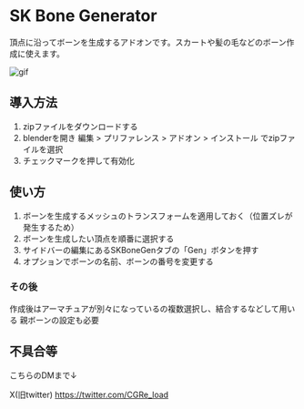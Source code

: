 # SK Bone Generator

頂点に沿ってボーンを生成するアドオンです。スカートや髪の毛などのボーン作成に使えます。

![gif](image/Demo.gif)

## 導入方法

1. zipファイルをダウンロードする
2. blenderを開き 編集 > プリファレンス > アドオン > インストール でzipファイルを選択
3. チェックマークを押して有効化

## 使い方
1. ボーンを生成するメッシュのトランスフォームを適用しておく（位置ズレが発生するため）
2. ボーンを生成したい頂点を順番に選択する
3. サイドバーの編集にあるSKBoneGenタブの「Gen」ボタンを押す
4. オプションでボーンの名前、ボーンの番号を変更する

### その後
作成後はアーマチュアが別々になっているの複数選択し、結合するなどして用いる
親ボーンの設定も必要

## 不具合等
こちらのDMまで↓

X(旧twitter) https://twitter.com/CGRe_load
